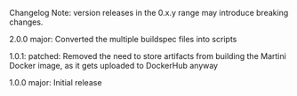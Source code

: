 Changelog
Note: version releases in the 0.x.y range may introduce breaking changes.

2.0.0
major: Converted the multiple buildspec files into scripts

1.0.1:
patched: Removed the need to store artifacts from building the Martini Docker image, as it gets uploaded to DockerHub anyway

1.0.0
major: Initial release